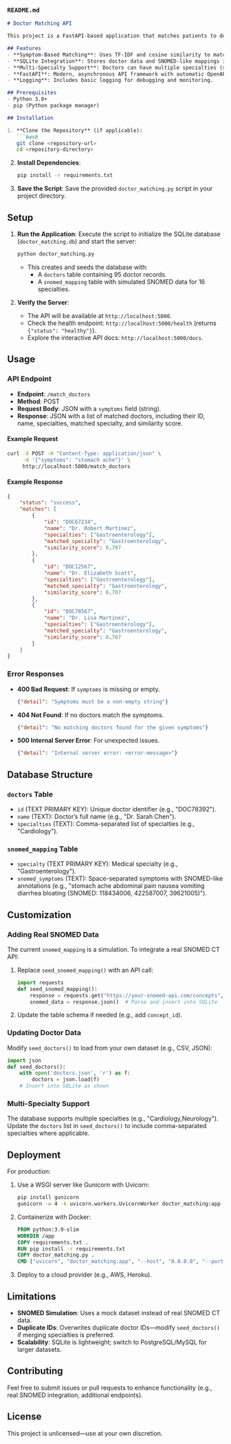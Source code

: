 ### `README.md`

```markdown
# Doctor Matching API

This project is a FastAPI-based application that matches patients to doctors based on symptoms using a SNOMED-inspired model. It integrates a SQLite database to store doctor information and a symptom-to-specialty mapping, simulating SNOMED CT data. The API supports doctors with multiple specialties and provides a RESTful endpoint for symptom-based doctor recommendations.

## Features
- **Symptom-Based Matching**: Uses TF-IDF and cosine similarity to match patient symptoms to doctor specialties.
- **SQLite Integration**: Stores doctor data and SNOMED-like mappings in a lightweight database.
- **Multi-Specialty Support**: Doctors can have multiple specialties (stored as comma-separated strings).
- **FastAPI**: Modern, asynchronous API framework with automatic OpenAPI documentation.
- **Logging**: Includes basic logging for debugging and monitoring.

## Prerequisites
- Python 3.8+
- pip (Python package manager)

## Installation

1. **Clone the Repository** (if applicable):
   ```bash
   git clone <repository-url>
   cd <repository-directory>
   ```

2. **Install Dependencies**:
   ```bash
   pip install -r requirements.txt
   ```

3. **Save the Script**:
   Save the provided `doctor_matching.py` script in your project directory.

## Setup

1. **Run the Application**:
   Execute the script to initialize the SQLite database (`doctor_matching.db`) and start the server:
   ```bash
   python doctor_matching.py
   ```
   - This creates and seeds the database with:
     - A `doctors` table containing 95 doctor records.
     - A `snomed_mapping` table with simulated SNOMED data for 16 specialties.

2. **Verify the Server**:
   - The API will be available at `http://localhost:5000`.
   - Check the health endpoint: `http://localhost:5000/health` (returns `{"status": "healthy"}`).
   - Explore the interactive API docs: `http://localhost:5000/docs`.

## Usage

### API Endpoint
- **Endpoint**: `/match_doctors`
- **Method**: POST
- **Request Body**: JSON with a `symptoms` field (string).
- **Response**: JSON with a list of matched doctors, including their ID, name, specialties, matched specialty, and similarity score.

#### Example Request
```bash
curl -X POST -H "Content-Type: application/json" \
     -d '{"symptoms": "stomach ache"}' \
     http://localhost:5000/match_doctors
```

#### Example Response
```json
{
    "status": "success",
    "matches": [
        {
            "id": "DOC67234",
            "name": "Dr. Robert Martinez",
            "specialties": ["Gastroenterology"],
            "matched_specialty": "Gastroenterology",
            "similarity_score": 0.707
        },
        {
            "id": "DOC12567",
            "name": "Dr. Elizabeth Scott",
            "specialties": ["Gastroenterology"],
            "matched_specialty": "Gastroenterology",
            "similarity_score": 0.707
        },
        {
            "id": "DOC78567",
            "name": "Dr. Lisa Martinez",
            "specialties": ["Gastroenterology"],
            "matched_specialty": "Gastroenterology",
            "similarity_score": 0.707
        }
    ]
}
```

### Error Responses
- **400 Bad Request**: If `symptoms` is missing or empty.
  ```json
  {"detail": "Symptoms must be a non-empty string"}
  ```
- **404 Not Found**: If no doctors match the symptoms.
  ```json
  {"detail": "No matching doctors found for the given symptoms"}
  ```
- **500 Internal Server Error**: For unexpected issues.
  ```json
  {"detail": "Internal server error: <error-message>"}
  ```

## Database Structure

### `doctors` Table
- `id` (TEXT PRIMARY KEY): Unique doctor identifier (e.g., "DOC78392").
- `name` (TEXT): Doctor’s full name (e.g., "Dr. Sarah Chen").
- `specialties` (TEXT): Comma-separated list of specialties (e.g., "Cardiology").

### `snomed_mapping` Table
- `specialty` (TEXT PRIMARY KEY): Medical specialty (e.g., "Gastroenterology").
- `snomed_symptoms` (TEXT): Space-separated symptoms with SNOMED-like annotations (e.g., "stomach ache abdominal pain nausea vomiting diarrhea bloating (SNOMED: 118434006, 422587007, 39621005)").

## Customization

### Adding Real SNOMED Data
The current `snomed_mapping` is a simulation. To integrate a real SNOMED CT API:
1. Replace `seed_snomed_mapping()` with an API call:
   ```python
   import requests
   def seed_snomed_mapping():
       response = requests.get("https://your-snomed-api.com/concepts", params={"term": "symptoms"})
       snomed_data = response.json()  # Parse and insert into SQLite
   ```
2. Update the table schema if needed (e.g., add `concept_id`).

### Updating Doctor Data
Modify `seed_doctors()` to load from your own dataset (e.g., CSV, JSON):
```python
import json
def seed_doctors():
    with open('doctors.json', 'r') as f:
        doctors = json.load(f)
    # Insert into SQLite as shown
```

### Multi-Specialty Support
The database supports multiple specialties (e.g., "Cardiology,Neurology"). Update the `doctors` list in `seed_doctors()` to include comma-separated specialties where applicable.

## Deployment
For production:
1. Use a WSGI server like Gunicorn with Uvicorn:
   ```bash
   pip install gunicorn
   gunicorn -w 4 -k uvicorn.workers.UvicornWorker doctor_matching:app
   ```
2. Containerize with Docker:
   ```dockerfile
   FROM python:3.9-slim
   WORKDIR /app
   COPY requirements.txt .
   RUN pip install -r requirements.txt
   COPY doctor_matching.py .
   CMD ["uvicorn", "doctor_matching:app", "--host", "0.0.0.0", "--port", "5000"]
   ```
3. Deploy to a cloud provider (e.g., AWS, Heroku).

## Limitations
- **SNOMED Simulation**: Uses a mock dataset instead of real SNOMED CT data.
- **Duplicate IDs**: Overwrites duplicate doctor IDs—modify `seed_doctors()` if merging specialties is preferred.
- **Scalability**: SQLite is lightweight; switch to PostgreSQL/MySQL for larger datasets.

## Contributing
Feel free to submit issues or pull requests to enhance functionality (e.g., real SNOMED integration, additional endpoints).

## License
This project is unlicensed—use at your own discretion.
